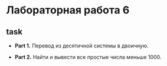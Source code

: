 # Лабораторная работа 6

## task

- **Part 1.** Перевод из десятичной системы в двоичную.

- **Part 2.** Найти и вывести все простые числа меньше 1000.
